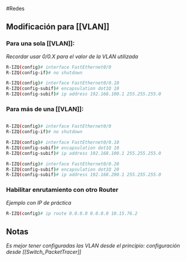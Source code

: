 #Redes 
## Modificación para [[VLAN]]

### Para una sola [[VLAN]]:

*Recordar usar 0/0.X para el valor de la VLAN utilizada*

```bash
R-IZQ(config)# interface FastEthernet0/0
R-IZQ(config-if)# no shutdown

R-IZQ(config)# interface FastEthernet0/0.10
R-IZQ(config-subif)# encapsulation dot1Q 10
R-IZQ(config-subif)# ip address 192.168.100.1 255.255.255.0
```

### Para más de una [[VLAN]]:

```bash

R-IZQ(config)# interface FastEthernet0/0
R-IZQ(config-if)# no shutdown

R-IZQ(config)# interface FastEthernet0/0.10
R-IZQ(config-subif)# encapsulation dot1Q 10
R-IZQ(config-subif)# ip address 192.168.100.1 255.255.255.0

R-IZQ(config)# interface FastEthernet0/0.20
R-IZQ(config-subif)# encapsulation dot1Q 20
R-IZQ(config-subif)# ip address 192.168.200.1 255.255.255.0

```

### Habilitar enrutamiento con otro Router

*Ejemplo con IP de práctica*

```bash
R-IZQ(config)# ip route 0.0.0.0 0.0.0.0 10.15.76.2
```




## Notas

*Es mejor tener configuradas las VLAN desde el principio: configuración desde [[Switch_PacketTracer]]*

